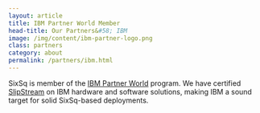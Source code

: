 ```yaml
---
layout: article
title: IBM Partner World Member
head-title: Our Partners&#58; IBM
image: /img/content/ibm-partner-logo.png
class: partners
category: about
permalink: /partners/ibm.html
---
```


SixSq is member of the <a href="http://www.ibm.com/partnerworld">IBM Partner World</a> program. We have certified <a href="/products/slipstream.html">SlipStream</a> on IBM hardware and software solutions, making IBM a sound target for solid SixSq-based deployments.